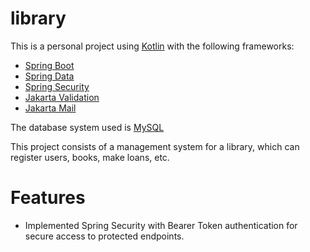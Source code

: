 # library

This is a personal project using [Kotlin](https://kotlinlang.org/) with the following frameworks:

- [Spring Boot](https://spring.io/projects/spring-boot)
- [Spring Data](https://spring.io/projects/spring-data)
- [Spring Security](https://spring.io/projects/spring-security)
- [Jakarta Validation](https://github.com/jakartaee/validation)
- [Jakarta Mail](https://jakartaee.github.io/mail-api/)

The database system used is [MySQL](https://www.mysql.com/)

This project consists of a management system for a library, which can register users, books, make loans, etc.
# Features

- Implemented Spring Security with Bearer Token authentication for secure access to protected endpoints.
